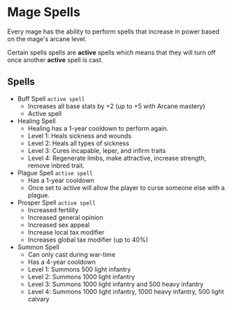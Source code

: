 # Mage Spells

Every mage has the ability to perform spells that increase in power based on the
mage's arcane level.

Certain spells spells are **active** spells which means that they will turn off
once another **active** spell is cast.

## Spells

- Buff Spell ```active spell```
    - Increases all base stats by +2 (up to +5 with Arcane mastery)
    - Active spell
- Healing Spell
    - Healing has a 1-year cooldown to perform again.
    - Level 1: Heals sickness and wounds
    - Level 2: Heals all types of sickness
    - Level 3: Cures incapable, leper, and infirm traits
    - Level 4: Regenerate limbs, make attractive, increase strength, remove inbred trait.
- Plague Spell ```active spell```
    - Has a 1-year cooldown
    - Once set to active will allow the player to curse someone else with
      a plague.
- Prosper Spell ```active spell```
    - Increased fertility
    - Increased general opinion
    - Increased sex appeal
    - Increase local tax modifier
    - Increases global tax modifier (up to 40%)
- Summon Spell
    - Can only cast during war-time
    - Has a 4-year cooldown
    - Level 1: Summons 500 light infantry
    - Level 2: Summons 1000 light infantry
    - Level 3: Summons 1000 light infantry and 500 heavy infantry
    - Level 4: Summons 1000 light infantry, 1000 heavy infantry, 500 light calvary
